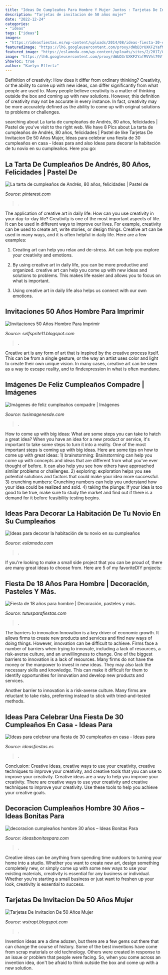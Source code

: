 ```yaml
---
title: "Ideas De Cumpleaños Para Hombre Y Mujer Juntos : Tarjetas De Invitacion De 50 Años Mujer"
description: "Tarjetas de invitacion de 50 años mujer"
date: "2022-12-24"
categories:
- "ideas"
tags: ["ideas"]
images:
- "https://ideasfiestas.es/wp-content/uploads/2014/08/ideas-fiesta-30-cumpleanos.jpg"
featuredImage: "https://lh6.googleusercontent.com/proxy/dWbD3rUXKF2YafMVVhl79VfEsi86ss7n5BgEKkzi-cEF022l7P8dRr-Z6vu8Wd3g07RGAaLi7xWIugWnLgIgtttPyPPP0Pkzu-nY6P8CIdD-Mpmi9Ql8d-MkrMw2xvQK-CziDezPg37qa5VDkW8oB8qG1olp--uAoJktoM01_kQMIdIvdK620IWiiSTBq-zPBkwVIRUBR4SeJE0NCqQQBXGtjAr1s_m0IQZ0CFvpzEOfSWyhl0ba7scw=w1200-h630-p-k-no-nu"
featured_image: "https://eslamoda.com/wp-content/uploads/sites/2/2017/09/velas-decoracion.jpg"
image: "https://lh6.googleusercontent.com/proxy/dWbD3rUXKF2YafMVVhl79VfEsi86ss7n5BgEKkzi-cEF022l7P8dRr-Z6vu8Wd3g07RGAaLi7xWIugWnLgIgtttPyPPP0Pkzu-nY6P8CIdD-Mpmi9Ql8d-MkrMw2xvQK-CziDezPg37qa5VDkW8oB8qG1olp--uAoJktoM01_kQMIdIvdK620IWiiSTBq-zPBkwVIRUBR4SeJE0NCqQQBXGtjAr1s_m0IQZ0CFvpzEOfSWyhl0ba7scw=w1200-h630-p-k-no-nu"
ShowToc: true
author: "Kaelyn Effertz"
---
```



Definition of creativity: How does it differ from ordinary thinking?
Creativity, or the ability to come up with new ideas, can differ significantly from what people are used to. Many people believe creativity is a matter of thinking outside the box and coming up with new solutions. However, this definition of creativity may not be accurate in every instance. In fact, creativity may be more accurately defined as the ability to come up with original solutions to problems or challenges.

	

		
searching about La tarta de cumpleaños de Andrés, 80 años, felicidades | Pastel de you've visit to the right web. We have 8 Pics about La tarta de cumpleaños de Andrés, 80 años, felicidades | Pastel de like Tarjetas De Invitacion De 50 Años Mujer, Ideas para celebrar una fiesta de 30 cumpleaños en casa - Ideas para and also Ideas para decorar la habitación de tu novio en su cumpleaños. Here you go:
		
    
## La Tarta De Cumpleaños De Andrés, 80 Años, Felicidades | Pastel De

<img loading=lazy src="https://i.pinimg.com/736x/50/d4/ab/50d4ab9cb99b44119edfeb31c948678b--birthday-cakes-pastel.jpg" onerror="this.onerror=null;this.src='https://tse4.mm.bing.net/th?id=OIP.g_HT1JBIB87-NcMkgQ4BPgHaKw&amp;pid=15.1';" alt="La tarta de cumpleaños de Andrés, 80 años, felicidades | Pastel de">

_Source: pinterest.com_

>. 

	

The application of creative art in daily life: How can you use creativity in your day-to-day life?
Creativity is one of the most important aspects of life. It can be used in different ways to improve our lives. For example, creativity can be used to create art, write stories, or design things. Creative art can be used in many ways, and it is often helpful in daily life. Here are a few examples: 
1) Creating art can help you relax and de-stress. Art can help you explore your creativity and emotions.

2) By using creative art in daily life, you can be more productive and organized. creative art can help you come up with new ideas and solutions to problems. This makes life easier and allows you to focus on what is important.

3) Using creative art in daily life also helps us connect with our own emotions.

    
## Invitaciones 50 Años Hombre Para Imprimir

<img loading=lazy src="https://lh6.googleusercontent.com/proxy/YK7cLVKAt2C_kaUUqivYUHiM-69TJ7evmeRCF2-_G7sxAYPfiA6XjFbRTbyKLbL1YKJElvGJbG-SpJg-e7YuSUTUq1VuczRJRDkRVY_dyIiXOn4klbnOovyMNWaPZs_zJJ1ET3jdHA=w1200-h630-p-k-no-nu" onerror="this.onerror=null;this.src='https://tse4.mm.bing.net/th?id=OIP.uhahaAtRHnrf2UrpxB_kBgAAAA&amp;pid=15.1';" alt="Invitaciones 50 Años Hombre Para Imprimir">

_Source: selfsprite11.blogspot.com_

>. 

	

Creative art is any form of art that is inspired by the creative process itself. This can be from a single gesture, or the way an artist uses color and light to create their own unique vision. In many cases, creative art can be seen as a way to escape reality, and to findexpression in what is often mundane.

    
## Imágenes De Feliz Cumpleaños Compadre | Imágenes

<img loading=lazy src="http://tusimagenesde.com/wp-content/uploads/2016/07/feliz-cumpleanos-compadre-2.jpg" onerror="this.onerror=null;this.src='https://tse1.mm.bing.net/th?id=OIP.IYBtr571UMfIqLnkUpm_rAHaHa&amp;pid=15.1';" alt="Imágenes de feliz cumpleaños compadre | Imágenes">

_Source: tusimagenesde.com_

>. 

	

How to come up with big ideas: What are some steps you can take to hatch a great idea?
When you have an idea for a new product or service, it's important to take some steps to turn it into a reality. One of the most important steps is coming up with big ideas. Here are some tips on how to come up with great ideas: 1) brainstorming: Brainstorming can help you come up with concepts and ideas that are different from what you've ever thought of before. It can also help you see how others have approached similar problems or challenges. 2) exploring: exploration helps you see potential solutions and factors that could make your idea more successful. 3) crunching numbers: Crunching numbers can help you understand how your idea could be realized and sold. 4) taking the plunge: If your idea is too good to be true, make sure to study the market and find out if there is a demand for it before feasibility testing begins.

    
## Ideas Para Decorar La Habitación De Tu Novio En Su Cumpleaños

<img loading=lazy src="https://eslamoda.com/wp-content/uploads/sites/2/2017/09/velas-decoracion.jpg" onerror="this.onerror=null;this.src='https://tse2.mm.bing.net/th?id=OIP.iSGbwcIGCbjdaHYRfp5PdwHaJ4&amp;pid=15.1';" alt="Ideas para decorar la habitación de tu novio en su cumpleaños">

_Source: eslamoda.com_

>. 

	

If you're looking to make a small side project that you can be proud of, there are many great ideas to choose from. Here are 5 of my favoriteDIY projects: 

    
## Fiesta De 18 Años Para Hombre | Decoración, Pasteles Y Más.

<img loading=lazy src="https://tutusparafiestas.com/wp-content/uploads/2018/05/decoraciones-de-fiesta-de-18-para-hombre-2.jpg" onerror="this.onerror=null;this.src='https://tse4.mm.bing.net/th?id=OIP.__1l_G1uM19Navo4pFSO1gHaLG&amp;pid=15.1';" alt="Fiesta de 18 años para hombre | Decoración, pasteles y más.">

_Source: tutusparafiestas.com_

>. 

	

The barriers to innovation
Innovation is a key driver of economic growth. It allows firms to create new products and services and find new ways of doing things. However, innovation can be difficult to achieve. Firms face a number of barriers when trying to innovate, including a lack of resources, a risk-averse culture, and an unwillingness to change.
One of the biggest barriers to innovation is a lack of resources. Many firms do not have the money or the manpower to invest in new ideas. They may also lack the necessary skills and knowledge. This can make it difficult for them to identify opportunities for innovation and develop new products and services.

Another barrier to innovation is a risk-averse culture. Many firms are reluctant to take risks, preferring instead to stick with tried-and-tested methods.

    
## Ideas Para Celebrar Una Fiesta De 30 Cumpleaños En Casa - Ideas Para

<img loading=lazy src="https://ideasfiestas.es/wp-content/uploads/2014/08/ideas-fiesta-30-cumpleanos.jpg" onerror="this.onerror=null;this.src='https://tse3.mm.bing.net/th?id=OIP.uaVC02Fg5j6rTPGowZeBqwAAAA&amp;pid=15.1';" alt="Ideas para celebrar una fiesta de 30 cumpleaños en casa - Ideas para">

_Source: ideasfiestas.es_

>. 

	

Conclusion: Creative ideas, creative ways to use your creativity, creative techniques to improve your creativity, and creative tools that you can use to improve your creativity.
Creative ideas are a way to help you improve your creativity. There are creative ways to use your creativity and creative techniques to improve your creativity. Use these tools to help you achieve your creative goals.

    
## Decoracion Cumpleaños Hombre 30 Años – Ideas Bonitas Para

<img loading=lazy src="https://ideasbonitaspara.com/wp-content/uploads/2018/10/decoracion-cumpleanos-hombre-30-anos-3.jpg" onerror="this.onerror=null;this.src='https://tse4.mm.bing.net/th?id=OIP.uEfcRPnnOXHNarXeDLLQdwHaJ3&amp;pid=15.1';" alt="decoracion cumpleaños hombre 30 años – Ideas Bonitas Para">

_Source: ideasbonitaspara.com_

>. 

	

Creative ideas can be anything from spending time outdoors to turning your home into a studio. Whether you want to create new art, design something completely new, or simply come up with some new ways to use your existing materials, creativity is essential for any business or individual. Whether you're starting a small business or just want to freshen up your look, creativity is essential to success.

    
## Tarjetas De Invitacion De 50 Años Mujer

<img loading=lazy src="https://lh6.googleusercontent.com/proxy/dWbD3rUXKF2YafMVVhl79VfEsi86ss7n5BgEKkzi-cEF022l7P8dRr-Z6vu8Wd3g07RGAaLi7xWIugWnLgIgtttPyPPP0Pkzu-nY6P8CIdD-Mpmi9Ql8d-MkrMw2xvQK-CziDezPg37qa5VDkW8oB8qG1olp--uAoJktoM01_kQMIdIvdK620IWiiSTBq-zPBkwVIRUBR4SeJE0NCqQQBXGtjAr1s_m0IQZ0CFvpzEOfSWyhl0ba7scw=w1200-h630-p-k-no-nu" onerror="this.onerror=null;this.src='https://tse1.mm.bing.net/th?id=OIP.YJ70AeLmmfkloKQS35zEUgHaFf&amp;pid=15.1';" alt="Tarjetas De Invitacion De 50 Años Mujer">

_Source: wstropt.blogspot.com_

>. 

	

Invention ideas are a dime adozen, but there are a few gems out there that can change the course of history. Some of the best inventions have come from scrap materials or old technology. Others were created in response to an issue or problem that people were facing. So, when you come across an invention idea, don't be afraid to think outside the box and come up with a new solution.


